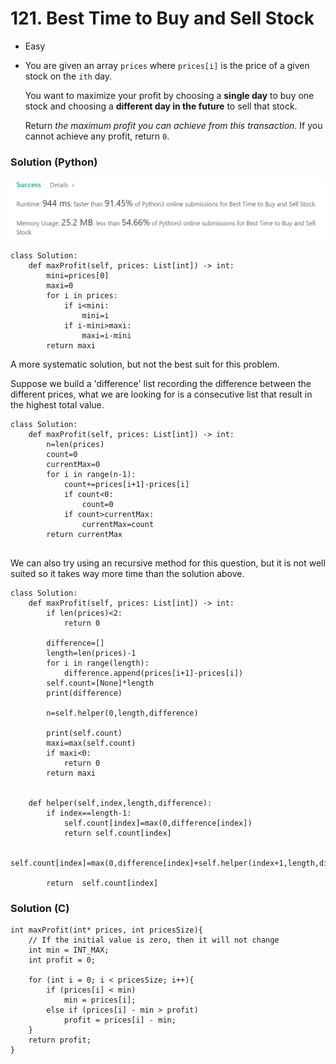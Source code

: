# 121. Best Time to Buy and Sell Stock

* Easy
*   You are given an array `prices` where `prices[i]` is the price of a given stock on the `ith` day.

    You want to maximize your profit by choosing a **single day** to buy one stock and choosing a **different day in the future** to sell that stock.

    Return _the maximum profit you can achieve from this transaction_. If you cannot achieve any profit, return `0`.

### Solution (Python)

![](<../../.gitbook/assets/image (8) (1) (1) (1) (1) (1) (1) (1).png>)

```
class Solution:
    def maxProfit(self, prices: List[int]) -> int:
        mini=prices[0]
        maxi=0
        for i in prices:
            if i<mini:
                mini=i
            if i-mini>maxi:
                maxi=i-mini
        return maxi
```

A more systematic solution, but not the best suit for this problem.

Suppose we build a 'difference' list recording the difference between the different prices, what we are looking for is a consecutive list that result in the highest total value.&#x20;

```
class Solution:
    def maxProfit(self, prices: List[int]) -> int:
        n=len(prices)
        count=0
        currentMax=0
        for i in range(n-1):
            count+=prices[i+1]-prices[i]
            if count<0:
                count=0
            if count>currentMax:
                currentMax=count
        return currentMax
        
```

We can also try using an recursive method for this question, but it is not well suited so it takes way more time than the solution above.&#x20;

```
class Solution:
    def maxProfit(self, prices: List[int]) -> int:
        if len(prices)<2:
            return 0
        
        difference=[]
        length=len(prices)-1
        for i in range(length):
            difference.append(prices[i+1]-prices[i])
        self.count=[None]*length
        print(difference)
        
        n=self.helper(0,length,difference)

        print(self.count)
        maxi=max(self.count)                
        if maxi<0:
            return 0
        return maxi

        
    def helper(self,index,length,difference):
        if index==length-1:
            self.count[index]=max(0,difference[index])
            return self.count[index]
        
        self.count[index]=max(0,difference[index]+self.helper(index+1,length,difference))
        
        return  self.count[index]
```

### Solution (C)

```
int maxProfit(int* prices, int pricesSize){
	// If the initial value is zero, then it will not change
    int min = INT_MAX;
    int profit = 0;
    
    for (int i = 0; i < pricesSize; i++){
        if (prices[i] < min)
            min = prices[i];
        else if (prices[i] - min > profit)
            profit = prices[i] - min;
    }
    return profit;
}
```
